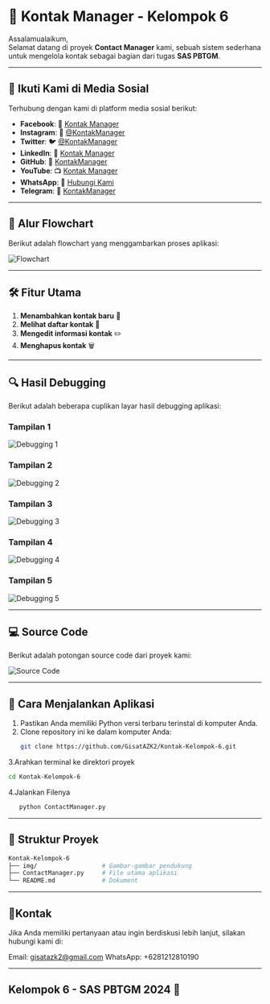 # 📱 Kontak Manager - Kelompok 6  
Assalamualaikum,  
Selamat datang di proyek **Contact Manager** kami, sebuah sistem sederhana untuk mengelola kontak sebagai bagian dari tugas **SAS PBTGM**.  

---

## 📱 Ikuti Kami di Media Sosial  
Terhubung dengan kami di platform media sosial berikut:

- **Facebook**: 📘 [Kontak Manager](https://www.facebook.com/KontakManager)
- **Instagram**: 📸 [@KontakManager](https://www.instagram.com/KontakManager)
- **Twitter**: 🐦 [@KontakManager](https://twitter.com/KontakManager)
- **LinkedIn**: 🔗 [Kontak Manager](https://www.linkedin.com/company/KontakManager)
- **GitHub**: 🐙 [KontakManager](https://github.com/KontakManager)
- **YouTube**: 📺 [Kontak Manager](https://www.youtube.com/channel/UC1234567890)
- **WhatsApp**: 💬 [Hubungi Kami](https://wa.me/6281212810190)
- **Telegram**: 📱 [KontakManager](https://t.me/KontakManager)

---

## 📑 Alur Flowchart  
Berikut adalah flowchart yang menggambarkan proses aplikasi:  

![Flowchart](https://raw.githubusercontent.com/GisatAZK2/Kontak-Kelompok-6/main/img/kontak.png)  

---

## 🛠️ Fitur Utama  
1. **Menambahkan kontak baru** 📇  
2. **Melihat daftar kontak** 📝  
3. **Mengedit informasi kontak** ✏️  
4. **Menghapus kontak** 🗑️  
  

---

## 🔍 Hasil Debugging  
Berikut adalah beberapa cuplikan layar hasil debugging aplikasi:  

### Tampilan 1  
![Debugging 1](https://raw.githubusercontent.com/GisatAZK2/Kontak-Kelompok-6/main/img/1.png)  

### Tampilan 2  
![Debugging 2](https://raw.githubusercontent.com/GisatAZK2/Kontak-Kelompok-6/main/img/2.png)  

### Tampilan 3  
![Debugging 3](https://raw.githubusercontent.com/GisatAZK2/Kontak-Kelompok-6/main/img/3.png)  

### Tampilan 4  
![Debugging 4](https://raw.githubusercontent.com/GisatAZK2/Kontak-Kelompok-6/main/img/4.png)  

### Tampilan 5  
![Debugging 5](https://raw.githubusercontent.com/GisatAZK2/Kontak-Kelompok-6/main/img/5.png)  

---

## 💻 Source Code  
Berikut adalah potongan source code dari proyek kami:  

![Source Code](https://raw.githubusercontent.com/GisatAZK2/Kontak-Kelompok-6/main/img/code.png)  

---

## 🚀 Cara Menjalankan Aplikasi  
1. Pastikan Anda memiliki Python versi terbaru terinstal di komputer Anda.  
2. Clone repository ini ke dalam komputer Anda:  
   ```bash
   git clone https://github.com/GisatAZK2/Kontak-Kelompok-6.git
   ```
3.Arahkan terminal ke direktori proyek
   ```bash
   cd Kontak-Kelompok-6
   ```
4.Jalankan Filenya 
 ```bash
    python ContactManager.py
   ```
---

## 📂 Struktur Proyek  

```bash
Kontak-Kelompok-6  
├── img/                  # Gambar-gambar pendukung  
├── ContactManager.py     # File utama aplikasi  
└── README.md             # Dokument
 ```

---

## 📧Kontak
Jika Anda memiliki pertanyaan atau ingin berdiskusi lebih lanjut, silakan hubungi kami di:

Email: gisatazk2@gmail.com
WhatsApp: +6281212810190

---

## Kelompok 6 - SAS PBTGM 2024 🌟





